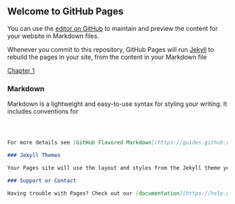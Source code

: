 ## Welcome to GitHub Pages

You can use the [editor on GitHub](https://github.com/adegbayi-adeosun25/github-story-2019/edit/master/README.md) to maintain and preview the content for your website in Markdown files.


Whenever you commit to this repository, GitHub Pages will run [Jekyll](https://jekyllrb.com/) to rebuild the pages in your site, from the content in your Markdown file

[Chapter 1](https://adegbayi-adeosun25.github.io/github-story-2019/chapter01.html)



### Markdown

Markdown is a lightweight and easy-to-use syntax for styling your writing. It includes conventions for

```markdown



For more details see [GitHub Flavored Markdown](https://guides.github.com/features/mastering-markdown/).

### Jekyll Themes

Your Pages site will use the layout and styles from the Jekyll theme you have selected in your [repository settings](https://github.com/adegbayi-adeosun25/github-story-2019/settings). The name of this theme is saved in the Jekyll `_config.yml` configuration file.

### Support or Contact

Having trouble with Pages? Check out our [documentation](https://help.github.com/categories/github-pages-basics/) or [contact support](https://github.com/contact) and we’ll help you sort it out.
